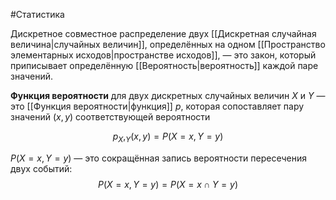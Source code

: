 #Статистика 

Дискретное совместное распределение двух [[Дискретная случайная величина|случайных величин]], определённых на одном [[Пространство элементарных исходов|пространстве исходов]], — это закон, который приписывает определённую [[Вероятность|вероятность]] каждой паре значений.

**Функция вероятности** для двух дискретных случайных величин $X$ и $Y$ — это [[Функция вероятности|функция]] $p$, которая сопоставляет пару значений $(x, y)$ соответствующей вероятности

$$p_X,_Y​(x, y)=P(X=x, Y=y)$$

$P(X=x, Y=y)$ — это сокращённая запись вероятности пересечения двух событий: $$P(X=x, Y=y)=P({X=x}∩{Y=y})$$

